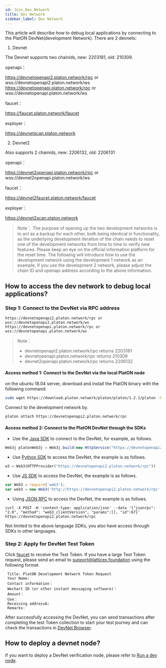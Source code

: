 ```yaml
---
id: Join_Dev_Network
title: Dev Network
sidebar_label: Dev Network
---
```


This article will describe how to debug local applications by connecting to the PlatON DevNet(development Network).
There are 2 devnets:

1. Devnet

The Devnet supports two chainids, new: 2203181, old: 210309.

openapi：

https://devnetopenapi2.platon.network/rpc or wss://devnetopenapi2.platon.network/ws
https://devnetopenapi.platon.network/rpc or wss://devnetopenapi.platon.network/ws

faucet：

https://faucet.platon.network/faucet

exployer：

https://devnetscan.platon.network

2. Devnet2

Also supports 2 chainids, new: 2206132, old: 2206131

openapi：

https://devnet2openapi.platon.network/rpc or wss://devnet2openapi.platon.network/ws

faucet：

https://devnet2faucet.platon.network/faucet

exployer：

https://devnet2scan.platon.network


>Note： 
> The purpose of opening up the two development networks is to act as a backup for each other, both being identical in functionality, as the underlying development iteration of the chain needs to reset one of the development networks from time to time to verify new features.
> Please keep an eye on the official information platform for the reset time. The following will introduce how to use the development network using the development 1 network as an example, if you use the development 2 network, please adjust the chain ID and openapi address according to the above information.


## How to access the dev network to debug local applications?

### **Step 1: Connect to the DevNet via RPC address**

```
https://devnetopenapi2.platon.network/rpc or wss://devnetopenapi2.platon.network/ws
https://devnetopenapi.platon.network/rpc or wss://devnetopenapi.platon.network/ws
```

>Note：
>
> - devnetopenapi2.platon.network/rpc returns 2203181
> - devnetopenapi.platon.network/rpc returns 210309
> - devnet2openapi.platon.network/rpc returns 2206132

#### Access method 1:  Connect to the DevNet via the local PlatON node
on the ubuntu 18.04 server, download and install the PlatON binary with the following command:
```bash
sudo wget https://download.platon.network/platon/platon/1.2.1/platon -P /usr/bin    
```
Connect to the development network by.
```bash
platon attach https://devnetopenapi2.platon.network/rpc
```

#### Access method 2: Connect to the PlatON DevNet through the SDKs

- Use the [Java SDK](/docs/en/Java_SDK) to connect to the DevNet, for example, as follows.
```java
Web3j platonWeb3j = Web3j.build(new HttpService("https://devnetopenapi2.platon.network/rpc"));
```
- Use [Python SDK](/docs/en/Python_SDK) to access the DevNet, the example is as follows.
```python
w3 = Web3(HTTPProvider("https://devnetopenapi2.platon.network/rpc"))
```
- Use [JS SDK](/docs/en/JS_SDK) to access the DevNet, the example is as follows.
```js
var Web3 = require('web3');
var web3 = new Web3('http://https://devnetopenapi2.platon.network/rpc');
```
- Using [JSON RPC](/docs/en/Json_Rpc) to access the DevNet, the example is as follows.
```curl
curl -X POST -H 'content-type: application/json' --data '{"jsonrpc": "2.0", "method": "web3_clientVersion", "params":[], "id":67}' https://devnetopenapi2.platon.network/rpc
```

Not limited to the above language SDKs, you also have access through SDKs in other languages.

### **Step 2: Apply for DevNet Test Token**

Click [faucet](https://faucet.platon.network/faucet/) to receive the Test Token. If you have a large Test Token request, please send an email to support@latticex.foundation using the following format.
```
 Title: PlatON Development Network Token Request
 Your Name:
 Contact information：
 Wechart ID (or other instant messaging software)：
 Amount：
 Use：
 Receiving addressA:
 Remarks:
```

After successfully accessing the DevNet, you can send transactions after completing the test Token collection to start your test journey and can check the transactions in [DevNet Browser](https://devnetscan.platon.network).

## How to deploy a devnet node?

If you want to deploy a DevNet verification node, please refer to [Run a dev node](/docs/en/Become_PlatON_Dev_Verification).






